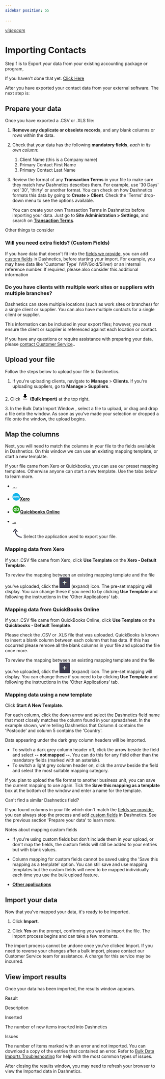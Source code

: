 ```yaml
--- 
sidebar position: 55 

---
```

[<i className="material-icons-h1 end">videocam</i>](/vids/Dashnetics-Import-Contacts.mp4)

# Importing Contacts 


Step 1 is to Export your data from your existing accounting package or program, 

If you haven't done that yet. [Click Here](exporting-data-from-your-accounting-package)

After you have exported your contact data from your external software. The next step is:

Prepare your data
-----------------

Once you have exported a .CSV or .XLS file:

1.  **Remove any duplicate or obsolete records**, and any blank columns or rows within the data.
2.  Check that your data has the following **mandatory fields**, _each in its own column_:
    1.  Client Name (this is a Company name)
    2.  Primary Contact First Name
    3.  Primary Contact Last Name
3.  Review the format of any **Transaction Terms** in your file to make sure they match how Dashnetics describes them. For example, use '30 Days' not '30', 'thirty' or another format. You can check on how Dashnetics formats this data by going to **Create > Client**. Check the 'Terms' drop-down menu to see the options available.
    
    You can create your own Transaction Terms in Dashnetics before importing your data. Just go to **Site Administration > Settings**, and search on **[Transaction Terms](/display/SiteAdmin/Transaction+Terms)**.
    

 Other things to consider

### Will you need extra fields? (Custom Fields)

If you have data that doesn't fit into the [fields we provide](/display/office/Client+and+Supplier+Fields), you can add [custom fields](/display/SiteAdmin/Custom+Fields) in Dashnetics, before starting your import. For example, you may have data like 'Customer Type' (VIP/Gold/Silver) or an internal reference number. If required, please also consider this additional information

### Do you have clients with multiple work sites or suppliers with multiple branches?

Dashnetics can store multiple locations (such as work sites or branches) for a single client or supplier. You can also have multiple contacts for a single client or supplier.

This information can be included in your export files; however, you must ensure the client or supplier is referenced against each location or contact.

If you have any questions or require assistance with preparing your data, please <a href="tel:+61294999544">contact Customer Service</a>..

Upload your file
----------------

Follow the steps below to upload your file to Dashnetics.

1. If you're uploading clients, navigate to **Manage** > **Clients**. If you're uploading suppliers, go to **Manage > Suppliers**.

2\. Click  ![](/img/download.png) **(Bulk Import)** at the top right.

3\. In the Bulk Data Import Window , select a file to upload, or drag and drop a file onto the window. As soon as you've made your selection or dropped a file onto the window, the upload begins.


Map the columns
---------------

Next, you will need to match the columns in your file to the fields available in Dashnetics. On this window we can use an existing mapping template, or start a new template.

If your file came from Xero or Quickbooks, you can use our preset mapping templates. Otherwise anyone can start a new template. Use the tabs below to learn more.



*   [**...**](#13077870774c4080b0d7547af89ef42c3c2956ce0)
*   [**![](/img/Integration_XERO_Round_24.png)Xero**](#XeroMapTab)
*   [**![](/img/Integration_QB_Round_24.png)Quickbooks Online**](#QuickbooksMapTab)
*   [...](#aui-tabs-responsive-dropdown-1)

       ![](/img/selecttab.png) Select the application used to export your file.

### Mapping data from Xero

If your .CSV file came from Xero, click **Use Template** on the **Xero - Default Template**.

To review the mapping between an existing mapping template and the file you've uploaded, click the  ![](/img/AddIcon.png)  (expand) icon. The pre-set mapping will display. You can change these if you need to by clicking **Use Template** and following the instructions in the 'Other Applications' tab.



### Mapping data from QuickBooks Online

If your .CSV file came from QuickBooks Online, click **Use Template** on the **Quickbooks - Default Template**.

Please check the .CSV or .XLS file that was uploaded. QuickBooks is known to insert a blank column between each column that has data. If this has occurred please remove all the blank columns in your file and upload the file once more.

To review the mapping between an existing mapping template and the file you've uploaded, click the ![](/img/AddIcon.png)  (expand) icon. The pre-set mapping will display. You can change these if you need to by clicking **Use Template** and following the instructions in the 'Other Applications' tab.



### Mapping data using a new template

Click **Start A New Template**.



For each column, click the down arrow and select the Dashnetics field name that most closely matches the column found in your spreadsheet. In the example shown, we're telling Dashnetics that Column 4 contains the 'Postcode' and column 5 contains the 'Country'.

Data appearing under the dark grey column headers will be imported.

*   To switch a dark grey column header off, click the arrow beside the field and select **\-- not mapped --**. You can do this for any field other than the mandatory fields (marked with an asterisk).
*   To switch a light grey column header on, click the arrow beside the field and select the most suitable mapping category.

If you plan to upload the file format to another business unit, you can save the current mapping to use again. Tick the **Save this mapping as a template** box at the bottom of the window and enter a name for the template.

 Can't find a similar Dashnetics field?

If you found columns in your file which don't match the [fields we provide](/display/office/Client+and+Supplier+Fields), you can always stop the process and add [custom fields](/display/SiteAdmin/Custom+Fields) in Dashnetics. See the previous section 'Prepare your data' to learn more.

Notes about mapping custom fields

*   If you're using custom fields but don't include them in your upload, or don't map the fields, the custom fields will still be added to your entries but with blank values.
*   Column mapping for custom fields cannot be saved using the 'Save this mapping as a template' option. You can still save and use mapping templates but the custom fields will need to be mapped individually each time you use the bulk upload feature.



*   [**Other applications**](#OtherMapTab)

Import your data
----------------

Now that you've mapped your data, it's ready to be imported.

1.  Click **Import**.
    
2.  Click **Yes** on the prompt, confirming you want to import the file. The import process begins and can take a few moments.
    

The import process cannot be undone once you've clicked Import. If you need to reverse your changes after a bulk import, please contact our Customer Service team for assistance. A charge for this service may be incurred.



View import results
-------------------

Once your data has been imported, the results window appears.

Result

Description

Inserted

The number of new items inserted into Dashnetics

Issues

The number of items marked with an error and not imported. You can download a copy of the entries that contained an error. Refer to [Bulk Data Imports Troubleshooting](https://help.Dashnetics.com/x/JxYwBQ) for help with the most common types of issues.

After closing the results window, you may need to refresh your browser to view the Imported data in Dashnetics.

